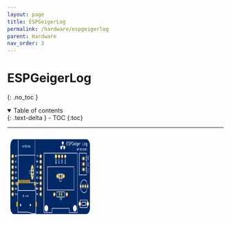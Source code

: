 ```yaml
---
layout: page
title: ESPGeigerLog
permalink: /hardware/espgeigerlog
parent: Hardware
nav_order: 3
---
```

<style>
#espghwimg {
  /* ensure 1:1 aspect ratio, tweak 50 to make SVG larger */
  width: 50vmin;
  height: 50vmin;  
  /* set some maximum size (width and height need to match
   * aspect ratio, 1:1 in this case */
  max-width: 200px;
  max-height: 200px;
}
</style>

# ESPGeigerLog
{: .no_toc }

<details open markdown="block">
  <summary>
    Table of contents
  </summary>
  {: .text-delta }
- TOC
{:toc}
</details>

---

<img id="espghwimg" src="../img/ESPGeiger-Log-v1.svg" width="100%">
